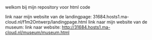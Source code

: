 welkom bij mijn repository voor html code

link naar mijn website van de landingpage: 31684.hosts1.ma-cloud.nl/f1m2Ontwerp/landingpage.html
link naar mijn website van de museum: link naar website: http://31684.hosts1.ma-cloud.nl/museum/museum.html